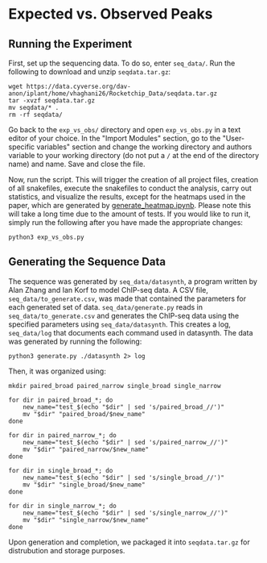 # Expected vs. Observed Peaks

## Running the Experiment

First, set up the sequencing data. To do so, enter `seq_data/`. Run the following to download and unzip `seqdata.tar.gz`:

```
wget https://data.cyverse.org/dav-anon/iplant/home/vhaghani26/Rocketchip_Data/seqdata.tar.gz
tar -xvzf seqdata.tar.gz
mv seqdata/* .
rm -rf seqdata/
```

Go back to the `exp_vs_obs/` directory and open `exp_vs_obs.py` in a text editor of your choice. In the "Import Modules" section, go to the "User-specific variables" section and change the working directory and authors variable to your working directory (do not put a `/` at the end of the directory name) and name. Save and close the file.

Now, run the script. This will trigger the creation of all project files, creation of all snakefiles, execute the snakefiles to conduct the analysis, carry out statistics, and visualize the results, except for the heatmaps used in the paper, which are generated by [generate_heatmap.ipynb](https://github.com/vhaghani26/rocketchip_tests/blob/main/exp_vs_obs/generate_heatmap.ipynb). Please note this will take a long time due to the amount of tests. If you would like to run it, simply run the following after you have made the appropriate changes:

```
python3 exp_vs_obs.py
```

## Generating the Sequence Data

The sequence was generated by `seq_data/datasynth`, a program written by Alan Zhang and Ian Korf to model ChIP-seq data. A CSV file, `seq_data/to_generate.csv`, was made that contained the parameters for each generated set of data. `seq_data/generate.py` reads in `seq_data/to_generate.csv` and generates the ChIP-seq data using the specified parameters using `seq_data/datasynth`. This creates a log, `seq_data/log` that documents each command used in datasynth. The data was generated by running the following:

```
python3 generate.py ./datasynth 2> log
```

Then, it was organized using:

```
mkdir paired_broad paired_narrow single_broad single_narrow

for dir in paired_broad_*; do
    new_name="test_$(echo "$dir" | sed 's/paired_broad_//')"
    mv "$dir" "paired_broad/$new_name"
done

for dir in paired_narrow_*; do
    new_name="test_$(echo "$dir" | sed 's/paired_narrow_//')"
    mv "$dir" "paired_narrow/$new_name"
done

for dir in single_broad_*; do
    new_name="test_$(echo "$dir" | sed 's/single_broad_//')"
    mv "$dir" "single_broad/$new_name"
done

for dir in single_narrow_*; do
    new_name="test_$(echo "$dir" | sed 's/single_narrow_//')"
    mv "$dir" "single_narrow/$new_name"
done
```

Upon generation and completion, we packaged it into `seqdata.tar.gz` for distrubution and storage purposes.
